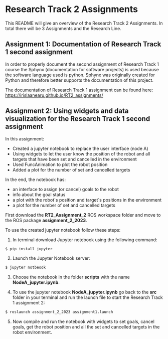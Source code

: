 # Research Track 2 Assignments
This README will give an overview of the Research Track 2 Assignments. In total there will be 3 Assignments and the Research Line.

## Assignment 1: Documentation of Research Track 1 second assignment
In order to properly document the second assignment of Research Track 1 course the Sphynx (documentation for software projects) is used because the software language used is python. Sphynx was originally created for Python and therefore better supports the documentation of this project.

The documentation of Research Track 1 assignment can be found here: https://irislaanearu.github.io/RT2_assignments/

## Assignment 2: Using widgets and data visualization for the Research Track 1 second assignment
In this assignment:
- Created a jupyter notebook to replace the user interface (node A)
- Using widgets to let the user know the position of the robot and all targets that have been set and cancelled in the environment
- Used FuncAnimation to plot the robot position
- Added a plot for the number of set and cancelled targets

In the end, the notebook has:
- an interface to assign (or cancel) goals to the robot
- info about the goal status
- a plot with the robot´s position and target´s positions in the environment
- a plot for the number of set and cancelled targets

First download the __RT2_Assignment_2__ ROS workspace folder and move to the ROS package __assignment_2_2023__. 

To use the created jupyter notebook follow these steps:
1. In terminal download Jupyter notebook using the following command:
```bash
$ pip install jupyter
```
2. Launch the Jupyter Notebook server:
```bash
$ jupyter notbeook
```
3. Choose the notebook in the folder __scripts__ with the name __NodeA_jupyter.ipynb__.

4. To use the jupyter notebook __NodeA_jupyter.ipynb__ go back to the __src__ folder in your terminal and run the launch file to start the Research Track 1 assignment 2:
```bash
$ roslaunch assignment_2_2023 assignment1.launch
```
5. Now compile and run the notebook with widgets to set goals, cancel goals, get the robot position and all the set and cancelled targets in the robot environment.
